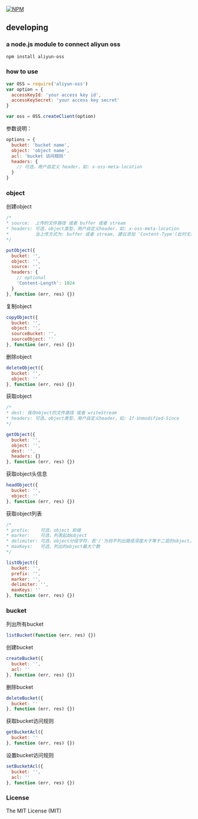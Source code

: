 [![NPM](https://nodei.co/npm/aliyun-oss.png?downloads=true)](https://nodei.co/npm/aliyun-oss/)

## developing

### a node.js module to connect aliyun oss
```bash
npm install aliyun-oss
```

### how to use
```js
var OSS = require('aliyun-oss')
var option = {
  accessKeyId: 'your access key id',
  accessKeySecret: 'your access key secret'
}

var oss = OSS.createClient(option)
```

参数说明：
```js
options = {
  bucket: 'bucket name',
  object: 'object name',
  acl: 'bucket 访问规则'
  headers: {
    // 可选，用户自定义 header，如: x-oss-meta-location
  }
}
```

### object

创建object
```js
/*
* source:  上传的文件路径 或者 buffer 或者 stream
* headers: 可选，object类型，用户自定义header，如: x-oss-meta-location
*          当上传方式为: buffer 或者 stream, 建议添加 'Content-Type'(此时无法根据扩展名判断)
*/

putObject({
  bucket: '',
  object: '',
  source: '',
  headers: {
    // optional
    'Content-Length': 1024
  }
}, function (err, res) {})
```

复制object
```js
copyObject({
  bucket: '',
  object: '',
  sourceBucket: '',
  sourceObject: ''
}, function (err, res) {})
```

删除object
```js
deleteObject({
  bucket: '',
  object: ''
}, function (err, res) {})
```

获取object
```js
/*
* dest: 保存object的文件路径 或者 writeStream
* headers: 可选，object类型，用户自定义header，如: If-Unmodified-Since
*/

getObject({
  bucket: '',
  object: '',
  dest: '',
  headers: {}
}, function (err, res) {})
```

获取object头信息
```js
headObject({
  bucket: '',
  object: ''
}, function (err, res) {})
```

获取object列表
```js
/*
* prefix:    可选，object 前缀
* marker:    可选，列表起始object
* delimiter: 可选，object分组字符，若'/'为则不列出路径深度大于等于二层的object。
* maxKeys:   可选，列出的object最大个数
*/

listObject({
  bucket: '',
  prefix: '',
  marker: '',
  delimiter: '',
  maxKeys: ''
}, function (err, res) {})
```

### bucket

列出所有bucket
```js
listBucket(function (err, res) {})
```

创建bucket
```js
createBucket({
  bucket: '',
  acl: ''
}, function (err, res) {})
```

删除bucket
```js
deleteBucket({
  bucket: ''
}, function (err, res) {})
```

获取bucket访问规则
```js
getBucketAcl({
  bucket: ''
}, function (err, res) {})
```

设置bucket访问规则
```js
setBucketAcl({
  bucket: '',
  acl: ''
}, function (err, res) {})
```

### License
The MIT License (MIT)
